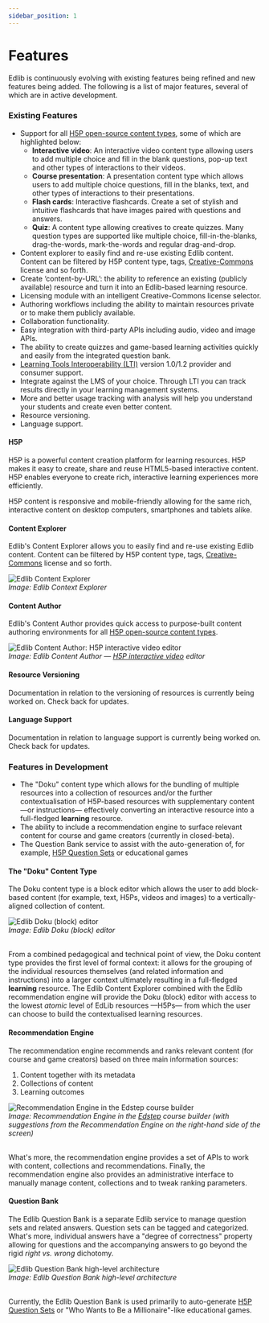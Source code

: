 ```yaml
---
sidebar_position: 1
---
```


# Features

Edlib is continuously evolving with existing features being refined and new features being added. The following is a list of major features, several of which are in active development.

### Existing Features

* Support for all [H5P open-source content types](https://h5p.org/content-types-and-applications), some of which are highlighted below:
   * **Interactive video**: An interactive video content type allowing users to add multiple choice and fill in the blank questions, pop-up text and other types of interactions to their videos.
   * **Course presentation**: A presentation content type which allows users to add multiple choice questions, fill in the blanks, text, and other types of interactions to their presentations.
   * **Flash cards**: Interactive flashcards. Create a set of stylish and intuitive flashcards that have images paired with questions and answers. 
   * **Quiz**: A content type allowing creatives to create quizzes. Many question types are supported like multiple choice, fill-in-the-blanks, drag-the-words, mark-the-words and regular drag-and-drop.
* Content explorer to easily find and re-use existing Edlib content. Content can be filtered by H5P content type, tags, [Creative-Commons](https://creativecommons.org/) license and so forth.
* Create &lsquo;content-by-URL&rsquo;: the ability to reference an existing (publicly available) resource and turn it into an Edlib-based learning resource.
* Licensing module with an intelligent Creative-Commons license selector.
* Authoring workflows including the ability to maintain resources private or to make them publicly available.
* Collaboration functionality.
* Easy integration with third-party APIs including audio, video and image APIs.
* The ability to create quizzes and game-based learning activities quickly and easily from the integrated question bank.
* [Learning Tools Interoperability (LTI)](https://www.imsglobal.org/activity/learning-tools-interoperability) version 1.0/1.2 provider and consumer support.
* Integrate against the LMS of your choice. Through LTI you can track results directly in your learning management systems.
* More and better usage tracking with analysis will help you understand your students and create even better content.
* Resource versioning. 
* Language support.

#### H5P

H5P is a powerful content creation platform for learning resources. H5P makes it easy to create, share and reuse HTML5-based interactive content. H5P enables everyone to create rich, interactive learning experiences more efficiently.

H5P content is responsive and mobile-friendly allowing for the same rich, interactive content on desktop computers, smartphones and tablets alike.

#### Content Explorer

Edlib's Content Explorer allows you to easily find and re-use existing Edlib content. Content can be filtered by H5P content type, tags, [Creative-Commons](https://creativecommons.org/) license and so forth.

<div class="text--center">
    <img class="edlib-image" alt="Edlib Content Explorer" src="/img/edlib-content-explorer.png" />
    <br/>
    <em>Image: Edlib Context Explorer</em>
</div>

#### Content Author

Edlib's Content Author provides quick access to purpose-built content authoring environments for all [H5P open-source content types](https://h5p.org/content-types-and-applications). 

<div class="text--center">
    <img class="edlib-image" alt="Edlib Content Author: H5P interactive video editor" src="/img/edlib-content-author.png" />
    <br/>
    <em>Image: Edlib Content Author &mdash; <a href="https://h5p.org/interactive-video">H5P interactive video</a> editor</em>
</div>

#### Resource Versioning

Documentation in relation to the versioning of resources is currently being worked on. Check back for updates.

#### Language Support

Documentation in relation to language support is currently being worked on. Check back for updates.

### Features in Development

* The &quot;Doku&quot; content type which allows for the bundling of multiple resources into a collection of resources and/or the further contextualisation of H5P-based resources with supplementary content &mdash;or instructions&mdash; effectively converting an interactive resource into a full-fledged **learning** resource. 
* The ability to include a recommendation engine to surface relevant content for course and game creators (currently in closed-beta).
* The Question Bank service to assist with the auto-generation of, for example, [H5P Question Sets](https://h5p.org/question-set) or educational games

#### The &quot;Doku&quot; Content Type

The Doku content type is a block editor which allows the user to add block-based content (for example, text, H5Ps, videos and images) to a vertically-aligned collection of content. 

<div class="text--center">
    <img class="edlib-image" alt="Edlib Doku (block) editor" src="/img/edlib-doku.png" />
    <br/>
    <em>Image: Edlib Doku (block) editor</em>
    <br/>
    <br/>
</div>

From a combined pedagogical and technical point of view, the Doku content type provides the first level of formal context: it allows for the grouping of the individual resources themselves (and related information and instructions) into a larger context ultimately resulting in a full-fledged **learning** resource. The Edlib Content Explorer combined with the Edlib recommendation engine will provide the Doku (block) editor with access to the lowest *atomic* level of EdLib resources &mdash;H5Ps&mdash; from which the user can choose to build the contextualised learning resources. 

#### Recommendation Engine

The recommendation engine recommends and ranks relevant content (for course and game creators) based on three main information sources:

1. Content together with its metadata
2. Collections of content
3. Learning outcomes

<div class="text--center">
    <img class="edlib-image" alt="Recommendation Engine in the Edstep course builder" src="/img/edstep-recommendation-engine.png" />
    <br/>
    <em>Image: Recommendation Engine in the <a href="https://edstep.com/">Edstep</a> course builder (with suggestions from the Recommendation Engine on the right-hand side of the screen)</em>
    <br/>
    <br/>
</div>

What's more, the recommendation engine provides a set of APIs to work with content, collections and recommendations. Finally, the recommendation engine also provides an administrative interface to manually manage content, collections and to tweak ranking parameters.

#### Question Bank

The Edlib Question Bank is a separate Edlib service to manage question sets and related answers. Question sets can be tagged and categorized. What's more, individual answers have a &quot;degree of correctness&quot; property allowing for questions and the accompanying answers to go beyond the rigid *right vs. wrong* dichotomy.

<div class="text--center">
    <img class="edlib-image" alt="Edlib Question Bank high-level architecture" src="/img/edlib-question-bank-architecture.png" />
    <br/>
    <em>Image: Edlib Question Bank high-level architecture</em>
    <br/>
    <br/>
</div>

Currently, the Edlib Question Bank is used primarily to auto-generate [H5P Question Sets](https://h5p.org/question-set) or &quot;Who Wants to Be a Millionaire&quot;-like educational games. 